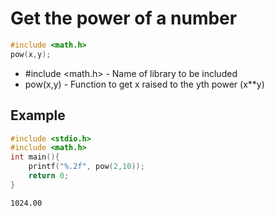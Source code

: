 # Get the power of a number

```C
#include <math.h>
pow(x,y);
```

- #include <math.h> - Name of library to be included
- pow(x,y) - Function to get x raised to the yth power (x**y)

## Example
```C
#include <stdio.h>
#include <math.h>
int main(){
	printf("%.2f", pow(2,10));
	return 0;
}
```
```bash
1024.00
```